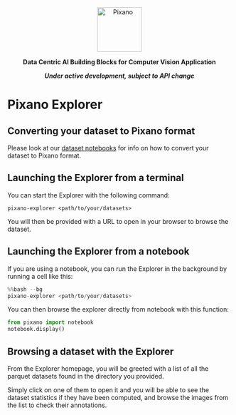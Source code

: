 <div align="center">

<picture>
    <img src="https://raw.githubusercontent.com/pixano/pixano/main/images/pixano_logo.png" alt="Pixano" height="100"/>
</picture>

<br/>

**Data Centric AI Building Blocks for Computer Vision Application**

***Under active development, subject to API change***

</div>


# Pixano Explorer

## Converting your dataset to Pixano format

Please look at our [dataset notebooks](../../../notebooks/dataset/) for info on how to convert your dataset to Pixano format.

## Launching the Explorer from a terminal

You can start the Explorer with the following command:

```shell
pixano-explorer <path/to/your/datasets>
```

You will then be provided with a URL to open in your browser to browse the dataset.

## Launching the Explorer from a notebook

If you are using a notebook, you can run the Explorer in the background by running a cell like this:

```python
%%bash --bg
pixano-explorer <path/to/your/datasets>
```

You can then browse the explorer directly from notebook with this function:

```python
from pixano import notebook
notebook.display()
```

## Browsing a dataset with the Explorer

From the Explorer homepage, you will be greeted with a list of all the parquet datasets found in the directory you provided.

Simply click on one of them to open it and you will be able to see the dataset statistics if they have been computed, and browse the images from the list to check their annotations.
